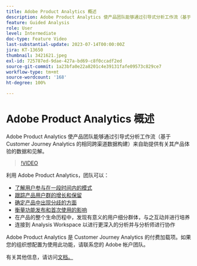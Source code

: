 ```yaml
---
title: Adobe Product Analytics 概述
description: Adobe Product Analytics 使产品团队能够通过引导式分析工作流（基于 Customer Journey Analytics 的相同跨渠道数据构建）来自助提供有关其产品体验的数据和见解。
feature: Guided Analysis
role: User
level: Intermediate
doc-type: Feature Video
last-substantial-update: 2023-07-14T00:00:00Z
jira: KT-13650
thumbnail: 3421621.jpeg
exl-id: 725787ed-9dae-427a-bd69-c8f0ccadf2ed
source-git-commit: 1a23bfa0e22a8201c4e39131fafe09573c829ce7
workflow-type: tm+mt
source-wordcount: '168'
ht-degree: 100%

---
```


# Adobe Product Analytics 概述

Adobe Product Analytics 使产品团队能够通过引导式分析工作流（基于 Customer Journey Analytics 的相同跨渠道数据构建）来自助提供有关其产品体验的数据和见解。

>[!VIDEO](https://video.tv.adobe.com/v/3421621/?learn=on)

利用 Adobe Product Analytics，团队可以：

* [了解用户参与在一段时间内的模式](../guided-analysis/trends/usage-trends-analysis.md)
* [跟踪产品用户群的增长和保留](../guided-analysis/user-growth/active-user-growth-analysis.md)
* [确定产品中出现分歧的方面](../guided-analysis/funnel/funnel-friction-analysis.md)
* [衡量功能发布和首次使用的影响](../guided-analysis/impact/release-impact-analysis.md)
* 在产品的整个生命历程中，发现有意义的用户细分群体，与之互动并进行培养
* 连接到 Analysis Workspace 以进行更深入的分析并与分析师进行协作

Adobe Product Analytics 是 Customer Journey Analytics 的付费加载项。如果您的组织想配置为使用此功能，请联系您的 Adobe 帐户团队。

有关其他信息，请访问[文档。](https://experienceleague.adobe.com/docs/analytics-platform/using/guided-analysis/overview.html)
